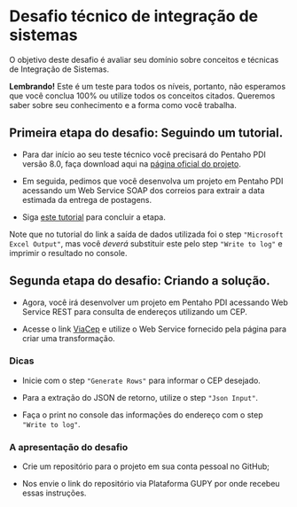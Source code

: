 # Desafio técnico de integração de sistemas



O objetivo deste desafio é avaliar seu domínio sobre conceitos e técnicas de Integração de Sistemas.



**Lembrando!**  Este é um teste para todos os níveis, portanto, não esperamos que você conclua 100% ou utilize todos os conceitos citados. Queremos saber sobre seu conhecimento e a forma como você trabalha.



## Primeira etapa do desafio: Seguindo um tutorial.



- Para dar início ao seu teste técnico você precisará do Pentaho PDI versão 8.0, faça download aqui na [página oficial do projeto](https://sourceforge.net/projects/pentaho/files/Pentaho%208.0/client-tools/pdi-ce-8.0.0.0-28.zip/download).



- Em seguida, pedimos que você desenvolva um projeto em Pentaho PDI acessando um Web Service SOAP dos correios para extrair a data estimada da entrega de postagens.



- Siga [este tutorial](http://www.matera.com/blog/post/acessando-web-services-com-pentaho-di) para concluir a etapa.



Note que no tutorial do link a saída de dados utilizada foi o step `"Microsoft Excel Output"`, mas você *deverá* substituir este pelo step `"Write to log"` e imprimir o resultado no console.



## Segunda etapa do desafio: Criando a solução.



- Agora, você irá desenvolver um projeto em Pentaho PDI acessando Web Service REST para consulta de endereços utilizando um CEP.



- Acesse o link [ViaCep](https://viacep.com.br/) e utilize o Web Service fornecido pela página para criar uma transformação.



### Dicas

- Inicie com o step `"Generate Rows"` para informar o CEP desejado.

- Para a extração do JSON de retorno, utilize o step `"Json Input"`.

- Faça o print no console das informações do endereço com o step `"Write to log"`.



### A apresentação do desafio

- Crie um repositório para o projeto em sua conta pessoal no GitHub;

- Nos envie o link do repositório via Plataforma GUPY por onde recebeu essas instruções.
